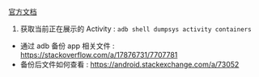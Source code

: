

[官方文档](https://developer.android.com/studio/command-line/dumpsys)



1. 获取当前正在展示的 Activity : `adb shell dumpsys activity containers`



- 通过 adb 备份 app 相关文件 : https://stackoverflow.com/a/17876731/7707781
- 备份后文件如何查看 : https://android.stackexchange.com/a/73052